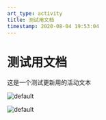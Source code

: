 ```yaml
---
art_type: activity
title: 测试用文档
timestamp: 2020-08-04 19:53:04
---
```

# 测试用文档

这是一个测试更新用的活动文本

![default](http://81.70.11.36/api/v1/gets/getImgs/default.jpg)

![default](http://81.70.11.36/api/v1/gets/getImgs/default.jpg)





